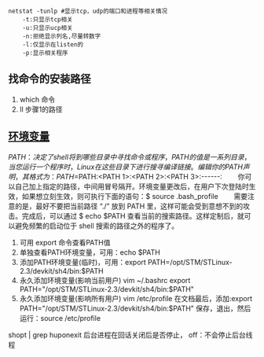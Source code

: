     netstat -tunlp #显示tcp，udp的端口和进程等相关情况 
        -t:只显示tcp相关
        -u:只显示ucp相关
        -n:拒绝显示列名,尽量转数字 
        -l:仅显示在listen的  
        -p:显示相关程序

## 找命令的安装路径
1. which 命令
2. ll 步骤1的路径   

## [环境变量](https://www.cnblogs.com/aaronLinux/p/5837702.html)
$PATH：决定了shell将到哪些目录中寻找命令或程序，PATH的值是一系列目录，当您运行一个程序时，Linux在这些目录下进行搜寻编译链接。
　　编辑你的 PATH 声明，其格式为：
　　PATH=$PATH:<PATH 1>:<PATH 2>:<PATH 3>:------:<PATH N>
　　你可以自己加上指定的路径，中间用冒号隔开。环境变量更改后，在用户下次登陆时生效，如果想立刻生效，则可执行下面的语句：$ source .bash_profile
　　需要注意的是，最好不要把当前路径 “./” 放到 PATH 里，这样可能会受到意想不到的攻击。完成后，可以通过 $ echo $PATH 查看当前的搜索路径。这样定制后，就可以避免频繁的启动位于 shell 搜索的路径之外的程序了。
1. 可用 export 命令查看PATH值
2. 单独查看PATH环境变量，可用：echo $PATH
3. 添加PATH环境变量(临时)，可用：export PATH=/opt/STM/STLinux-2.3/devkit/sh4/bin:$PATH
4. 永久添加环境变量(影响当前用户) vim ~/.bashrc     export PATH="/opt/STM/STLinux-2.3/devkit/sh4/bin:$PATH"
5. 永久添加环境变量(影响所有用户) vim /etc/profile 在文档最后，添加:export PATH="/opt/STM/STLinux-2.3/devkit/sh4/bin:$PATH" 保存，退出，然后运行：source /etc/profile


 shopt | grep huponexit 后台进程在回话关闭后是否停止， off：不会停止后台线程